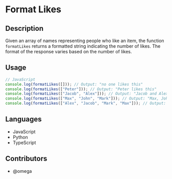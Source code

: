 # Format Likes

## Description

Given an array of names representing people who like an item, the function `formatLikes` returns a formatted string indicating the number of likes. The format of the response varies based on the number of likes.

## Usage

```javascript
// JavaScript
console.log(formatLikes([])); // Output: "no one likes this"
console.log(formatLikes(["Peter"])); // Output: "Peter likes this"
console.log(formatLikes(["Jacob", "Alex"])); // Output: "Jacob and Alex like this"
console.log(formatLikes(["Max", "John", "Mark"])); // Output: "Max, John and Mark like this"
console.log(formatLikes(["Alex", "Jacob", "Mark", "Max"])); // Output: "Alex, Jacob and 2 others like this"
```

## Languages

- JavaScript
- Python
- TypeScript

## Contributors

- @omega
